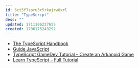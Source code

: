 ```yaml
---
id: 6ct5f7spru3r5rkajrw8xrl
title: "TypeScript"
desc: ""
updated: 1711106227655
created: 1706175243292
---
```


- [The TypeScript Handbook](https://www.typescriptlang.org/docs/handbook/intro.html)
- [Guide JavaScript](https://developer.mozilla.org/fr/docs/Web/JavaScript/Guide)
- [TypeScript GameDev Tutorial – Create an Arkanoid Game](https://www.youtube.com/watch?v=7bejSTim38A)
- [Learn TypeScript – Full Tutorial](https://www.youtube.com/watch?v=30LWjhZzg50)
